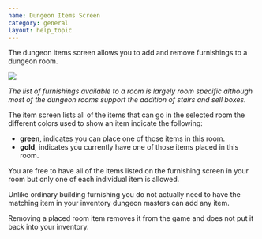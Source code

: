 ```yaml
---
name: Dungeon Items Screen
category: general
layout: help_topic
---
```

The dungeon items screen allows you to add and remove furnishings to a dungeon room.

![](http://lohcdn.com/images/dungeonfurnish.jpg)

_The list of furnishings available to a room is largely room specific although most of the dungeon rooms support the addition of stairs and sell boxes._

The item screen lists all of the items that can go in the selected room the different colors used to show an item indicate the following:

*   **green**, indicates you can place one of those items in this room.
*   **gold**, indicates you currently have one of those items placed in this room.

You are free to have all of the items listed on the furnishing screen in your room but only one of each individual item is allowed.

Unlike ordinary building furnishing you do not actually need to have the matching item in your inventory dungeon masters can add any item.

Removing a placed room item removes it from the game and does not put it back into your inventory.